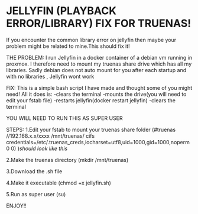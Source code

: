 # JELLYFIN (PLAYBACK ERROR/LIBRARY) FIX FOR TRUENAS!
If you encounter the common library error on jellyfin then maybe your problem might be related to mine.This should fix it!

THE PROBLEM:
I run Jellyfin in a docker container of a debian vm running in proxmox. I therefore need to mount my truenas share drive which 
has all my libraries. Sadly debian does not auto mount for you after each startup and with no libraries , Jellyfin wont work 

FIX:
This is a simple bash script I have made and thought some of you might need!
All it does is:
-clears the terminal
-mounts the drive(you will need to edit your fstab file)
-restarts jellyfin(docker restart jellyfin)
-clears the terminal 

YOU WILL NEED TO RUN THIS AS SUPER USER

STEPS:
1.Edit your fstab to mount your truenas share folder
(#truenas
//192.168.x.x/xxxx /mnt/truenas/ cifs credentials=/etc/.truenas_creds,iocharset=utf8,uid=1000,gid=1000,noperm 0 0)
)*should look like this*

2.Make the truenas directory 
  (mkdir /mnt/truenas)
  
3.Download the .sh file

4.Make it executable
  (chmod +x jellyfin.sh)

5.Run as super user
 (su)


ENJOY!!
 
 
